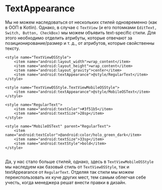 # TextAppearance

Мы не можем наследоваться от нескольких стилей одновременно (как в ООП в Kotlin). Однако, в случае с `TextView` (и его потомками `EditText, Switch, Button, CheckBox)` мы можем объявить text-specific стили. Для этого необходимо отделить атрибуты, которые отвечают за позиционирование/размер и т. д., от атрибутов, которые свойственны тексту.

```
<style name="TextViewOSStyle">
    <item name="android:layout_width">wrap_content</item>
    <item name="android:layout_height">wrap_content</item>
    <item name="android:layout_gravity">center</item>
    <item name="android:textAppearance">@style/RegularText</item>
</style>

<style name="TextViewOSStyle.TextViewMobileOSStyle">
    <item name="android:textAppearance">@style/MobileOSText</item>
</style>

<style name="RegularText">
    <item name="android:textColor">#3f51b5</item>
    <item name="android:textSize">28sp</item>
</style>

<style name="MobileOSText" parent="RegularText">
    <item name="android:textColor">@android:color/holo_green_dark</item>
    <item name="android:textSize">33sp</item>
    <item name="android:textStyle">bold</item>
</style>
```

![](data:image/gif;base64,R0lGODlhAQABAPABAP///wAAACH5BAEKAAAALAAAAAABAAEAAAICRAEAOw==)![](data:image/gif;base64,R0lGODlhAQABAPABAP///wAAACH5BAEKAAAALAAAAAABAAEAAAICRAEAOw== "Click and drag to move")

Да,  у нас стало больше стилей, однако, здесь в `TextViewMobileOSStyle` мы наследуем как базовый стиль от `TextViewOSStyle`, так и textAppearance от `RegularText`. Отделяя так стили мы можем переиспользовать их куче других мест, тем самым облегчая себе учесть, когда менеджера решат внести правки в дизайн.
